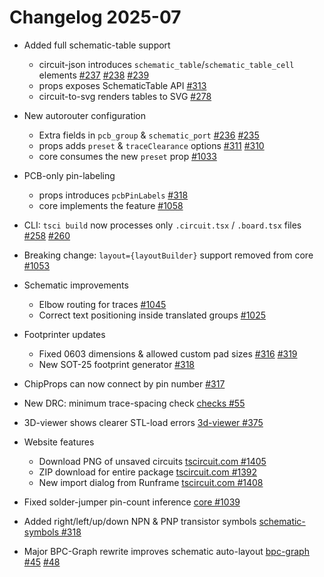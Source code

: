# Changelog 2025-07

- Added full schematic-table support
  - circuit-json introduces `schematic_table`/`schematic_table_cell` elements [#237](https://github.com/tscircuit/circuit-json/pull/237) [#238](https://github.com/tscircuit/circuit-json/pull/238) [#239](https://github.com/tscircuit/circuit-json/pull/239)
  - props exposes SchematicTable API [#313](https://github.com/tscircuit/props/pull/313)
  - circuit-to-svg renders tables to SVG [#278](https://github.com/tscircuit/circuit-to-svg/pull/278)

- New autorouter configuration
  - Extra fields in `pcb_group` & `schematic_port` [#236](https://github.com/tscircuit/circuit-json/pull/236) [#235](https://github.com/tscircuit/circuit-json/pull/235)
  - props adds `preset` & `traceClearance` options [#311](https://github.com/tscircuit/props/pull/311) [#310](https://github.com/tscircuit/props/pull/310)
  - core consumes the new `preset` prop [#1033](https://github.com/tscircuit/core/pull/1033)

- PCB-only pin-labeling
  - props introduces `pcbPinLabels` [#318](https://github.com/tscircuit/props/pull/318)
  - core implements the feature [#1058](https://github.com/tscircuit/core/pull/1058)

- CLI: `tsci build` now processes only `.circuit.tsx` / `.board.tsx` files [#258](https://github.com/tscircuit/cli/pull/258) [#260](https://github.com/tscircuit/cli/pull/260)

- Breaking change: `layout={layoutBuilder}` support removed from core [#1053](https://github.com/tscircuit/core/pull/1053)

- Schematic improvements
  - Elbow routing for traces [#1045](https://github.com/tscircuit/core/pull/1045)
  - Correct text positioning inside translated groups [#1025](https://github.com/tscircuit/core/pull/1025)

- Footprinter updates
  - Fixed 0603 dimensions & allowed custom pad sizes [#316](https://github.com/tscircuit/footprinter/pull/316) [#319](https://github.com/tscircuit/footprinter/pull/319)
  - New SOT-25 footprint generator [#318](https://github.com/tscircuit/footprinter/pull/318)

- ChipProps can now connect by pin number [#317](https://github.com/tscircuit/props/pull/317)

- New DRC: minimum trace-spacing check [checks #55](https://github.com/tscircuit/checks/pull/55)

- 3D-viewer shows clearer STL-load errors [3d-viewer #375](https://github.com/tscircuit/3d-viewer/pull/375)

- Website features
  - Download PNG of unsaved circuits [tscircuit.com #1405](https://github.com/tscircuit/tscircuit.com/pull/1405)
  - ZIP download for entire package [tscircuit.com #1392](https://github.com/tscircuit/tscircuit.com/pull/1392)
  - New import dialog from Runframe [tscircuit.com #1408](https://github.com/tscircuit/tscircuit.com/pull/1408)

- Fixed solder-jumper pin-count inference [core #1039](https://github.com/tscircuit/core/pull/1039)

- Added right/left/up/down NPN & PNP transistor symbols [schematic-symbols #318](https://github.com/tscircuit/schematic-symbols/pull/318)

- Major BPC-Graph rewrite improves schematic auto-layout [bpc-graph #45](https://github.com/tscircuit/bpc-graph/pull/45) [#48](https://github.com/tscircuit/bpc-graph/pull/48)
